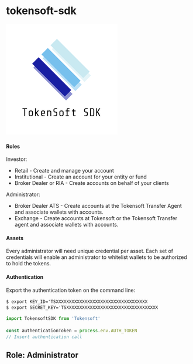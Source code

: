# tokensoft-sdk

![Logo](./docs/img/logo.png)


#### Roles

Investor:
 - Retail - Create and manage your account
 - Institutional - Create an account for your entity or fund
 - Broker Dealer or RIA - Create accounts on behalf of your clients

Administrator:
 - Broker Dealer ATS - Create accounts at the Tokensoft Transfer Agent and associate wallets with accounts.
 - Exchange - Create accounts at Tokensoft or the Tokensoft Transfer agent and associate wallets with accounts.


#### Assets

Every administrator will need unique credential per asset. Each set of credentials will enable an administrator to whitelist wallets to be authorized to hold the tokens.


#### Authentication

Export the authentication token on the command line:

```
$ export KEY_ID='TSXXXXXXXXXXXXXXXXXXXXXXXXXXXXXXXXXXX
$ export SECRET_KEY='TSXXXXXXXXXXXXXXXXXXXXXXXXXXXXXXXXXXX
```

```typescript
import TokensoftSDK from 'Tokensoft'
 
const authenticationToken = process.env.AUTH_TOKEN
// Insert authentication call
```

## Role: Administrator

